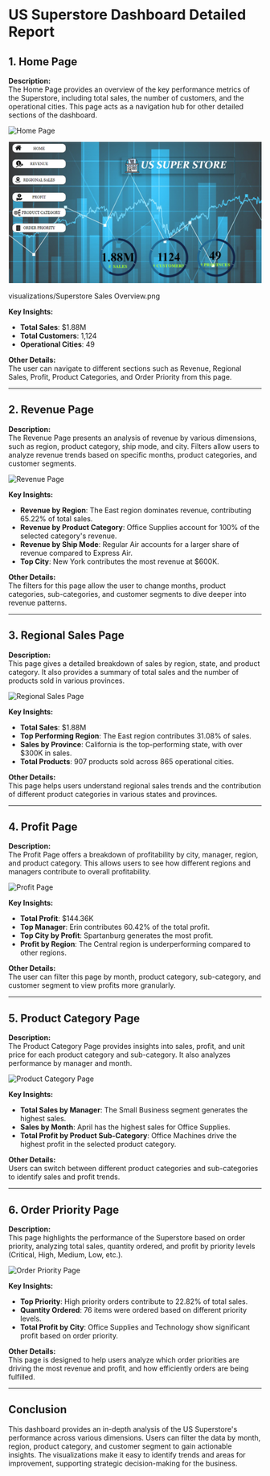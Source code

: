 
# US Superstore Dashboard Detailed Report

## 1. **Home Page**

**Description:**  
The Home Page provides an overview of the key performance metrics of the Superstore, including total sales, the number of customers, and the operational cities. This page acts as a navigation hub for other detailed sections of the dashboard.

![Home Page](./images/home_page.png)


![Superstore Sales Overview](./Superstore%20Sales%20Overview.png)



visualizations/Superstore Sales Overview.png

**Key Insights:**
- **Total Sales**: $1.88M
- **Total Customers**: 1,124
- **Operational Cities**: 49

**Other Details:**  
The user can navigate to different sections such as Revenue, Regional Sales, Profit, Product Categories, and Order Priority from this page.

---

## 2. **Revenue Page**

**Description:**  
The Revenue Page presents an analysis of revenue by various dimensions, such as region, product category, ship mode, and city. Filters allow users to analyze revenue trends based on specific months, product categories, and customer segments.

![Revenue Page](./images/revenue_page.png)

**Key Insights:**
- **Revenue by Region**: The East region dominates revenue, contributing 65.22% of total sales.
- **Revenue by Product Category**: Office Supplies account for 100% of the selected category's revenue.
- **Revenue by Ship Mode**: Regular Air accounts for a larger share of revenue compared to Express Air.
- **Top City**: New York contributes the most revenue at $600K.

**Other Details:**  
The filters for this page allow the user to change months, product categories, sub-categories, and customer segments to dive deeper into revenue patterns.

---

## 3. **Regional Sales Page**

**Description:**  
This page gives a detailed breakdown of sales by region, state, and product category. It also provides a summary of total sales and the number of products sold in various provinces.

![Regional Sales Page](./images/regional_sales_page.png)

**Key Insights:**
- **Total Sales**: $1.88M
- **Top Performing Region**: The East region contributes 31.08% of sales.
- **Sales by Province**: California is the top-performing state, with over $300K in sales.
- **Total Products**: 907 products sold across 865 operational cities.

**Other Details:**  
This page helps users understand regional sales trends and the contribution of different product categories in various states and provinces.

---

## 4. **Profit Page**

**Description:**  
The Profit Page offers a breakdown of profitability by city, manager, region, and product category. This allows users to see how different regions and managers contribute to overall profitability.

![Profit Page](./images/profit_page.png)

**Key Insights:**
- **Total Profit**: $144.36K
- **Top Manager**: Erin contributes 60.42% of the total profit.
- **Top City by Profit**: Spartanburg generates the most profit.
- **Profit by Region**: The Central region is underperforming compared to other regions.

**Other Details:**  
The user can filter this page by month, product category, sub-category, and customer segment to view profits more granularly.

---

## 5. **Product Category Page**

**Description:**  
The Product Category Page provides insights into sales, profit, and unit price for each product category and sub-category. It also analyzes performance by manager and month.

![Product Category Page](./images/product_category_page.png)

**Key Insights:**
- **Total Sales by Manager**: The Small Business segment generates the highest sales.
- **Sales by Month**: April has the highest sales for Office Supplies.
- **Total Profit by Product Sub-Category**: Office Machines drive the highest profit in the selected product category.

**Other Details:**  
Users can switch between different product categories and sub-categories to identify sales and profit trends.

---

## 6. **Order Priority Page**

**Description:**  
This page highlights the performance of the Superstore based on order priority, analyzing total sales, quantity ordered, and profit by priority levels (Critical, High, Medium, Low, etc.).

![Order Priority Page](./images/order_priority_page.png)

**Key Insights:**
- **Top Priority**: High priority orders contribute to 22.82% of total sales.
- **Quantity Ordered**: 76 items were ordered based on different priority levels.
- **Total Profit by City**: Office Supplies and Technology show significant profit based on order priority.

**Other Details:**  
This page is designed to help users analyze which order priorities are driving the most revenue and profit, and how efficiently orders are being fulfilled.

---

## Conclusion

This dashboard provides an in-depth analysis of the US Superstore's performance across various dimensions. Users can filter the data by month, region, product category, and customer segment to gain actionable insights. The visualizations make it easy to identify trends and areas for improvement, supporting strategic decision-making for the business.

